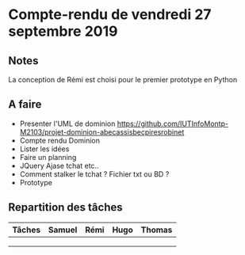 # Compte-rendu  de vendredi 27 septembre 2019

## Notes
La conception de Rémi est choisi pour le premier prototype en Python
## A faire
- Presenter l'UML de dominion https://github.com/IUTInfoMontp-M2103/projet-dominion-abecassisbecpiresrobinet
- Compte rendu Dominion
- Lister les idées
- Faire un planning 
- JQuery Ajase tchat etc..
- Comment stalker le tchat ? Fichier  txt ou BD ?
- Prototype

## Repartition des tâches

|Tâches |Samuel   |Rémi    |Hugo    |Thomas  |
|--------|--------|--------|--------|--------|
|   ||   | |
|   ||   | |
|   ||   | |
